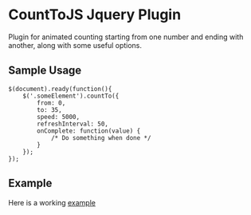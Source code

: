 CountToJS Jquery Plugin
=======================

Plugin for animated counting starting from one number and ending with another, along with some useful options.

Sample Usage
--------


	$(document).ready(function(){
		$('.someElement').countTo({
			from: 0,
			to: 35,
			speed: 5000,
			refreshInterval: 50,
			onComplete: function(value) {
				/* Do something when done */
			}
		});
	});

Example
--------
Here is a working [example](http://codepen.io/aymanfarhat/full/DFrKo)
